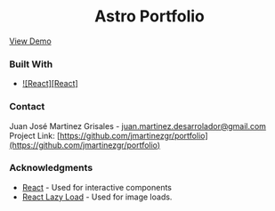 <h1 align="center">Astro Portfolio</h1>

<a align="center" href="https://jmartinezgr-portfolio.vercel.app/" target="_blank">View Demo</a>

### Built With

- [![React][React]][react-url]

### Contact

Juan José Martinez Grisales - juan.martinez.desarrolador@gmail.com
Project Link: [https://github.com/jmartinezgr/portfolio](https://github.com/jmartinezgr/portfolio)

### Acknowledgments

- [React](https://react.dev/) - Used for interactive components
- [React Lazy Load](https://www.npmjs.com/package/react-lazy-load) - Used for image loads.

[react-url]: https://es.react.dev/